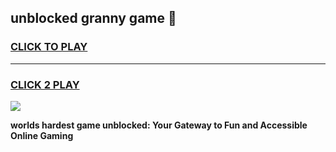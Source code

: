 
## unblocked granny game 👋
<h3>
<a href="https://premium.freeplayer.one?title=unblocked_granny_game&ref=13F">CLICK TO PLAY</a></h3>
<hr>

<h3>
<a href="https://premium.freeplayer.one?title=unblocked_granny_game&ref=13F">CLICK 2 PLAY</a>
  
</h3>

<a href="https://premium.freeplayer.one?title=unblocked_granny_game&ref=12F/"><img src="https://clearcache.store/games.png"></a>


**worlds hardest game unblocked: Your Gateway to Fun and Accessible Online Gaming**
